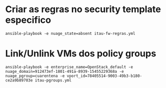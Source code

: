 # Criar as regras no security template especifico

```
ansible-playbook -e nuage_state=absent itau-fw-regras.yml 
```

# Link/Unlink VMs dos policy groups

```
ansible-playbook -e enterprise_name=OpenStack_default -e nuage_domain=912473ef-1801-491a-8939-15455229368a -e nuage_pgroup=cuarentena -e vport_id=78405514-9003-49b3-b180-ce2a9b89703e itau-pgroups.yml
```
